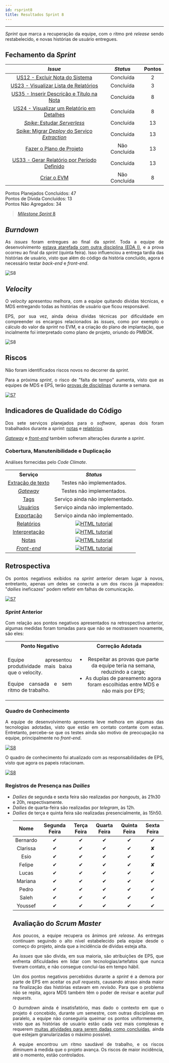 ```yaml
---
id: rsprint8    
title: Resultados Sprint 8 
---
```


***    

<p align="justify">
<i>Sprint</i> que marca a recuperação da equipe, com o ritmo pré <i>release</i> sendo restabelecido, e novas histórias de usuário entregues.
</p>

## Fechamento da _Sprint_   

|     _Issue_      |     _Status_    |       Pontos       |
|:--------------:|:---------------:|:-------------:
|[US12 - Excluir Nota do Sistema](https://github.com/fga-eps-mds/2018.2-Kalkuli/issues/142) | Concluída | 2 |
|[US23 - Visualizar Lista de Relatórios](https://github.com/fga-eps-mds/2018.2-Kalkuli/issues/152) | Concluída |  3 | 
|[US35 - Inserir Descrição e Título na Nota](https://github.com/fga-eps-mds/2018.2-Kalkuli/issues/151) | Concluída |  8 |  
|[US24 - Visualizar um Relatório em Detalhes](https://github.com/fga-eps-mds/2018.2-Kalkuli/issues/153) | Concluída |  8 |  
|[_Spike_: Estudar _Serverless_](https://github.com/fga-eps-mds/2018.2-Kalkuli/issues/157) | Concluída |  13 | 
|[Spike: Migrar _Deploy_ do Serviço _Extraction_](https://github.com/fga-eps-mds/2018.2-Kalkuli/issues/155) |Concluída |  13 |  
|[Fazer o Plano de Projeto](https://github.com/fga-eps-mds/2018.2-Kalkuli/issues/156) |Não Concluída |  13 |   
|[US33 - Gerar Relatório por Período Definido](https://github.com/fga-eps-mds/2018.2-Kalkuli/issues/126) | Concluída | 13 |
|[Criar o EVM](https://github.com/fga-eps-mds/2018.2-Kalkuli/issues/124) |Não Concluída | 8 |  


Pontos Planejados Concluídos: 47    
Pontos de Dívida Concluídos: 13   
Pontos Não Agregados: 34  

> [_Milestone Sprint_ 8](https://github.com/fga-eps-mds/2018.2-Kalkuli/milestone/9?closed=1)

## _Burndown_    

<p align="justify">
As <i>issues</i> foram entregues ao final da <i>sprint</i>. Toda a equipe de desenvolvimento <a href="https://github.com/fga-eps-mds/2018.2-Kalkuli/issues/29#issuecomment-429435411" title="Quadro de Provas de Integrantes da Equipe (MDS)">estava atarefada com outra disciplina (EDA I)</a>, e a prova ocorreu ao final da <i>sprint</i> (quinta feira). Isso influenciou a entrega tardia das histórias de usuário, visto que além do código da história concluído, agora é necessário testar <i>back-end</i> e <i>front-end</i>.</p> 

![S8](assets/burndown-S8.png "Burndown Sprint 8")

## _Velocity_     
<p align="justify">
O <i>velocity</i> apresentou melhora, com a equipe quitando dívidas técnicas, e MDS entregando todas as histórias de usuário que ficou responsável. 
</p>   
<p align="justify">
EPS, por sua vez, ainda deixa dívidas técnicas por dificuldade em compreender os encargos relacionados às <i>issues</i>, como por exemplo o cálculo do valor da <i>sprint</i> no EVM, e a criação do plano de implantação, que incialmente foi interpretado como plano de projeto, oriundo do PMBOK.
</p> 

![S8](assets/velocity-S8.png "Velocity Sprint 8")

## Riscos    
<p align="justify">
Não foram identificados riscos novos no decorrer da <i>sprint</i>. 
</p>  
<p align="justify">
Para a próxima <i>sprint</i>, o risco de "falta de tempo" aumenta, visto que as equipes de MDS e EPS, terão <a href="https://github.com/fga-eps-mds/2018.2-Kalkuli/issues/29#issuecomment-431466883" title="Quadro de Provas de Integrantes da Equipe: Sprint #9">provas de disciplinas</a> durante a semana.
</p>



[![S7](assets/BurndowndeRiscos-S8.png "Clique para ver em detalhes")](https://docs.google.com/spreadsheets/d/1PYjMMXbWRgKwY5oZH5ekg4VbqTYYfdJImHmxCLH62xI/edit#gid=0) 

## Indicadores de Qualidade do Código   
<p align="justify">
Dos sete serviços planejados para o <i>software</i>, apenas dois foram trabalhados durante a <i>sprint</i>: <a href="https://github.com/Kalkuli/2018.2-Kalkuli_Receipts" title="Serviço de Apresentação de Notas">notas</a> e <a href="https://github.com/Kalkuli/2018.2-Kalkuli_Reports" title="Serviço de Geração de Relatórios">relatórios</a>.
</p>
<p align="justify">
<a href="https://github.com/Kalkuli/2018.2-Kalkuli_Gateway" title="API Gateway para o Kalkuli"><i>Gateway</i></a> e <a href="https://github.com/Kalkuli/2018.2-Kalkuli_Front-End" title="Front-end"><i>front-end</i></a> também sofreram alterações durante a <i>sprint</i>.
</p>  

### Cobertura, Manutenibilidade e Duplicação   
<p align="justify">
Análises fornecidas pelo <i>Code Climate</i>.
</p>  

<table>
  <tr align="center">
    <th>Serviço</th>
    <th><i>Status</i></th>
  </tr>
  <tr>
    <td><a href="https://github.com/Kalkuli/2018.2-Kalkuli_Extraction" title="Serviço de Extração de Texto de Notas Fiscais">Extração de texto</a></td>
    <td>
      Testes não implementados.
    </td>
  </tr>
  <tr>
    <tr>
    <td><a href="https://github.com/Kalkuli/2018.2-Kalkuli_Gateway" title="Camada de comunicação entre os microsserviços e o Front-End do sistema"><i>Gateway</i></a></td>
    <td>
      Testes não implementados.
    </td>
  </tr>
    <tr>
    <td><a href="https://github.com/Kalkuli/2018.2-Kalkuli_Tags" title="Serviço de Tageamento de Notas">Tags</a></td>
    <td>
    Serviço ainda não implementado.
    </td>
  </tr>
      <tr>
    <td><a href="https://github.com/Kalkuli/2018.2-Kalkuli_Users" title="Serviço de Gerenciamento de Usuários">Usuários</a></td>
    <td>
    Serviço ainda não implementado.
    </td>
  </tr>
    <tr>
    <td><a href="https://github.com/Kalkuli/2018.2-Kalkuli_Export" title="Serviço de Exportação de Relatórios">Exportação</a></td>
    <td>
    Serviço ainda não implementado.
    </td>
  </tr>
    <tr>
    <td><a href="https://github.com/Kalkuli/2018.2-Kalkuli_Reports" title="Serviço de Geração de Relatórios">Relatórios</a></td>
    <td>
    <a href="https://codeclimate.com/github/Kalkuli/2018.2-Kalkuli_Reports"><img src="assets/code/reports-s8.png" alt="HTML tutorial"></a>
    </td>
  </tr>
    <tr>
    <td><a href="https://github.com/Kalkuli/2018.2-Kalkuli_Interpretation" title="Serviço de Interpretação de Dados de Notas Fiscais">Interpretação</a></td>
    <td>
    <a href="https://codeclimate.com/github/Kalkuli/2018.2-Kalkuli_Interpretation"><img src="assets/code/interpretation-s8.png" alt="HTML tutorial"></a>
    </td>
  </tr>
    <tr>
    <td><a href="https://github.com/Kalkuli/2018.2-Kalkuli_Receipts" title="Serviço de Apresentação de Notas">Notas</a></td>
    <td>
    <a href="https://codeclimate.com/github/Kalkuli/2018.2-Kalkuli_Receipts"><img src="assets/code/receipts-s8.png" alt="HTML tutorial"></a>
    </td>
  </tr>
    <td><a href="https://github.com/Kalkuli/2018.2-Kalkuli_Front-End" title="Interface de comunicação com o usuário"><i>Front-end</i></a></td>
    <td>
      <a href="https://codeclimate.com/github/Kalkuli/2018.2-Kalkuli_Front-End"><img src="assets/code/front-end-s8.png" alt="HTML tutorial"></a>
    </td>
  </tr>
</table>


## Retrospectiva
<p align="justify">
Os pontos negativos exibidos na <i>sprint</i> anterior deram lugar à novos, entretanto, apenas um deles se conecta a um dos riscos já mapeados: "<i>dailies</i> ineficazes" podem refletir em falhas de comunicação.
</p>   

[![S7](assets/Retrospectiva-S8.png "Clique para ver em detalhes")](link)   

### _Sprint_ Anterior

<p align="justify">
Com relação aos pontos negativos apresentados na retrospectiva anterior, algumas medidas foram tomadas para que não se mostrassem novamente, são eles:

<style>
td {
    text-align: center; 
    vertical-align: middle;
}
</style>

<table>
  <tr align="center">
    <th>Ponto Negativo</th>
    <th>Correção Adotada</th>
  </tr>
  <tr>
    <td><p align="justify">Equipe apresentou produtividade mais baixa que o velocity.</p> <p align="justify">Equipe cansada e sem ritmo de trabalho.</p></td>
    <td>
      <ul>
      <li>Respeitar as provas que parte da equipe teria na semana, reduzindo a carga;</li>
      <li>As duplas de pareamento agora foram escolhidas entre MDS e não mais por EPS;</li>
      </ul>
    </td>
  </tr>
</table>
</p>


### Quadro de Conhecimento   

<p align="justify">
A equipe de desenvolvimento apresenta leve melhora em algumas das tecnologias adotadas, visto que estão em contato contante com estas. Entretanto, percebe-se que os testes ainda são motivo de preocupação na equipe, principalmente no <i>front-end</i>.
</p>

[![S8](assets/Conhecimento-S8.png "Clique para ver em detalhes")](https://docs.google.com/spreadsheets/d/19OGoemAfy_4nSFBbycD4kIoBFJwUjbXB7vxuQi8HLqY/edit#gid=1155946943)   

<p align="justify">
O quadro de conhecimento foi atualizado com as responsabilidades de EPS, visto que agora os papeis rotacionam.
</p>

[![S8](assets/Conhecimento-EPS-S8.png "Clique para ver em detalhes")](https://docs.google.com/spreadsheets/d/19OGoemAfy_4nSFBbycD4kIoBFJwUjbXB7vxuQi8HLqY/edit#gid=1155946943)


### Registros de Presença nas _Dailies_    

<p align="justify">
<ul>
<li><i>Dailies</i> de segunda e sexta feira são realizadas por <i>hangouts</i>, às 21h30 e 20h, respectivamente.</li>
<li><i>Dailies</i> de quarta-feira são realizadas por <i>telegram</i>, às 12h.</li>
<li><i>Dailies</i> de terça e quinta feira são realizadas presencialmente, às 15h50.</li>
</p>

| Nome    |Segunda Feira      | Terça Feira      | Quarta Feira     | Quinta Feira      | Sexta Feira      |     
|:-----:  |:-----------------:|:----------------:|:----------------:|:-----------------:|:----------------:|
|Bernardo |         ✔         |         ✔        |         ✔        |         ✔         |         ✔        |
|Clarissa |         ✔         |         ✔        |         ✔        |         ✔         |         ✘        |
|Esio     |         ✔         |         ✔        |         ✔        |         ✔         |         ✔        |
|Felipe   |         ✔         |         ✔        |         ✔        |         ✔         |         ✘        |
|Lucas    |         ✔         |         ✔        |         ✔        |         ✔         |         ✔        |
|Mariana  |         ✔         |         ✔        |         ✔        |         ✔         |         ✔        |
|Pedro    |         ✔         |         ✔        |         ✔        |         ✔         |         ✔        |
|Saleh    |         ✔         |         ✔        |         ✔        |         ✔         |         ✔        |
|Youssef  |         ✔         |         ✔        |         ✔        |         ✔         |         ✔        |      


## Avaliação do _Scrum Master_  

<p align="justify">
Aos poucos, a equipe recupera os ânimos pré <i>release</i>. As entregas continuam seguindo o alto nível estabelecido pela equipe desde o começo do projeto, ainda que a incidência de dívidas esteja alta. 
</p>

<p align="justify">
As <i>issues</i> que são dívida, em sua maioria, são atribuições de EPS, que enfrenta dificuldades em lidar com tecnologias/artefatos que nunca tiveram contato, e não consegue concluí-las em tempo hábil.
</p>

<p align="justify">
Um dos pontos negativos percebidos durante a <i>sprint</i> é a demora por parte de EPS em aceitar os <i>pull requests</i>, causando atraso ainda maior na finalização das histórias estavam em <i>revisão</i>. Para que o problema não se repita, agora MDS também têm o poder de revisar e aceitar <i>pull requests</i>.
</p>

<p align="justify">
O <i>burndown</i> ainda é insatisfatório, mas dado o contexto em que o projeto é concebido, durante um semestre, com outras disciplinas em paralelo, a equipe não conseguiria queimar os pontos uniformemente, visto que as histórias de usuário estão cada vez mais complexas e requerem <a href="https://fga-eps-mds.github.io/2018.2-Kalkuli/docs/defpronto#release-ii" title="Definição de Pronto, Release II">muitas atividades para serem dadas como concluídas</a>, ainda que estejam granularizadas o máximo possível.
</p>  

<p align="justify">
A equipe encontrou um ritmo saudável de trabalho, e os riscos diminuem à medida que o projeto avança. Os riscos de maior incidência, até o momento, estão controlados.
</p>
